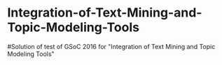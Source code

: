 # Integration-of-Text-Mining-and-Topic-Modeling-Tools
#Solution of test of GSoC 2016 for "Integration of Text Mining and Topic Modeling Tools" 

